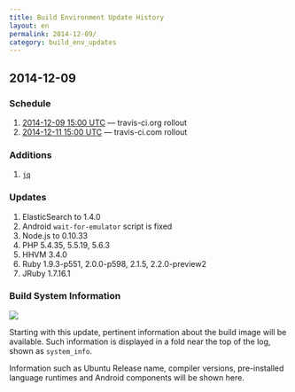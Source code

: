 ```yaml
---
title: Build Environment Update History
layout: en
permalink: 2014-12-09/
category: build_env_updates
---
```


## 2014-12-09

### Schedule

1. [2014-12-09 15:00 UTC](http://everytimezone.com/#2014-12-9,180,cn3) — travis-ci.org rollout
1. [2014-12-11 15:00 UTC](http://everytimezone.com/#2014-12-10,180,cn3) — travis-ci.com rollout

### Additions

1. [`jq`](http://stedolan.github.io/jq/)

### Updates

1. ElasticSearch to 1.4.0
1. Android `wait-for-emulator` script is fixed
1. Node.js to 0.10.33
1. PHP 5.4.35, 5.5.19, 5.6.3
1. HHVM 3.4.0
1. Ruby 1.9.3-p551, 2.0.0-p598, 2.1.5, 2.2.0-preview2
1. JRuby 1.7.16.1

### Build System Information

![](https://cloud.githubusercontent.com/assets/25666/5291272/2f7983e0-7b1e-11e4-8868-e02c576310f9.png)

Starting with this update, pertinent information about the build image will be available.
Such information is displayed in a fold near the top of the log, shown as `system_info`.

Information such as Ubuntu Release name, compiler versions, pre-installed
language runtimes and Android components will be shown here.
